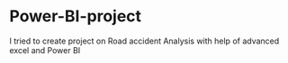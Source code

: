 # Power-BI-project
I tried to create project on Road accident Analysis with help of advanced excel and Power BI
